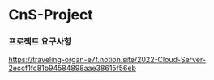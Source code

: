 # CnS-Project

### 프로젝트 요구사항
https://traveling-organ-e7f.notion.site/2022-Cloud-Server-2eccf1fc81b94584898aae38615f56eb

